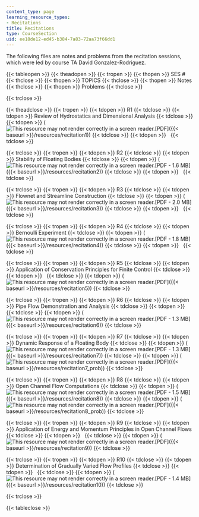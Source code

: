 ```yaml
---
content_type: page
learning_resource_types:
- Recitations
title: Recitations
type: CourseSection
uid: ee18de12-ed45-b384-7a83-72aa73f66dd1
---
```


The following files are notes and problems from the recitation sessions, which were led by course TA David Gonzalez-Rodriguez.

{{< tableopen >}}
{{< theadopen >}}
{{< tropen >}}
{{< thopen >}}
SES #
{{< thclose >}}
{{< thopen >}}
TOPICS
{{< thclose >}}
{{< thopen >}}
Notes
{{< thclose >}}
{{< thopen >}}
Problems
{{< thclose >}}

{{< trclose >}}

{{< theadclose >}}
{{< tropen >}}
{{< tdopen >}}
R1
{{< tdclose >}}
{{< tdopen >}}
Review of Hydrostatics and Dimensional Analysis
{{< tdclose >}}
{{< tdopen >}}
(![This resource may not render correctly in a screen reader.](/images/inacessible.gif)[PDF]({{< baseurl >}}/resources/recitation1))
{{< tdclose >}}
{{< tdopen >}}
 
{{< tdclose >}}

{{< trclose >}}
{{< tropen >}}
{{< tdopen >}}
R2
{{< tdclose >}}
{{< tdopen >}}
Stability of Floating Bodies
{{< tdclose >}}
{{< tdopen >}}
(![This resource may not render correctly in a screen reader.](/images/inacessible.gif)[PDF - 1.6 MB]({{< baseurl >}}/resources/recitation2))
{{< tdclose >}}
{{< tdopen >}}
 
{{< tdclose >}}

{{< trclose >}}
{{< tropen >}}
{{< tdopen >}}
R3
{{< tdclose >}}
{{< tdopen >}}
Flownet and Streamline Construction
{{< tdclose >}}
{{< tdopen >}}
(![This resource may not render correctly in a screen reader.](/images/inacessible.gif)[PDF - 2.0 MB]({{< baseurl >}}/resources/recitation3))
{{< tdclose >}}
{{< tdopen >}}
 
{{< tdclose >}}

{{< trclose >}}
{{< tropen >}}
{{< tdopen >}}
R4
{{< tdclose >}}
{{< tdopen >}}
Bernoulli Experiment
{{< tdclose >}}
{{< tdopen >}}
(![This resource may not render correctly in a screen reader.](/images/inacessible.gif)[PDF - 1.8 MB]({{< baseurl >}}/resources/recitation4))
{{< tdclose >}}
{{< tdopen >}}
 
{{< tdclose >}}

{{< trclose >}}
{{< tropen >}}
{{< tdopen >}}
R5
{{< tdclose >}}
{{< tdopen >}}
Application of Conservation Principles for Finite Control
{{< tdclose >}}
{{< tdopen >}}
 
{{< tdclose >}}
{{< tdopen >}}
(![This resource may not render correctly in a screen reader.](/images/inacessible.gif)[PDF]({{< baseurl >}}/resources/recitation5))
{{< tdclose >}}

{{< trclose >}}
{{< tropen >}}
{{< tdopen >}}
R6
{{< tdclose >}}
{{< tdopen >}}
Pipe Flow Demonstration and Analysis
{{< tdclose >}}
{{< tdopen >}}
 
{{< tdclose >}}
{{< tdopen >}}
(![This resource may not render correctly in a screen reader.](/images/inacessible.gif)[PDF - 1.3 MB]({{< baseurl >}}/resources/recitation6))
{{< tdclose >}}

{{< trclose >}}
{{< tropen >}}
{{< tdopen >}}
R7
{{< tdclose >}}
{{< tdopen >}}
Dynamic Response of a Floating Body
{{< tdclose >}}
{{< tdopen >}}
(![This resource may not render correctly in a screen reader.](/images/inacessible.gif)[PDF - 1.3 MB]({{< baseurl >}}/resources/recitation7))
{{< tdclose >}}
{{< tdopen >}}
(![This resource may not render correctly in a screen reader.](/images/inacessible.gif)[PDF]({{< baseurl >}}/resources/recitation7_prob))
{{< tdclose >}}

{{< trclose >}}
{{< tropen >}}
{{< tdopen >}}
R8
{{< tdclose >}}
{{< tdopen >}}
Open Channel Flow Computations
{{< tdclose >}}
{{< tdopen >}}
(![This resource may not render correctly in a screen reader.](/images/inacessible.gif)[PDF - 1.5 MB]({{< baseurl >}}/resources/recitation8))
{{< tdclose >}}
{{< tdopen >}}
(![This resource may not render correctly in a screen reader.](/images/inacessible.gif)[PDF]({{< baseurl >}}/resources/recitation8_prob))
{{< tdclose >}}

{{< trclose >}}
{{< tropen >}}
{{< tdopen >}}
R9
{{< tdclose >}}
{{< tdopen >}}
Application of Energy and Momentum Principles in Open Channel Flows
{{< tdclose >}}
{{< tdopen >}}
 
{{< tdclose >}}
{{< tdopen >}}
(![This resource may not render correctly in a screen reader.](/images/inacessible.gif)[PDF]({{< baseurl >}}/resources/recitation9))
{{< tdclose >}}

{{< trclose >}}
{{< tropen >}}
{{< tdopen >}}
R10
{{< tdclose >}}
{{< tdopen >}}
Determination of Gradually Varied Flow Profiles
{{< tdclose >}}
{{< tdopen >}}
 
{{< tdclose >}}
{{< tdopen >}}
(![This resource may not render correctly in a screen reader.](/images/inacessible.gif)[PDF - 1.4 MB]({{< baseurl >}}/resources/recitation10))
{{< tdclose >}}

{{< trclose >}}

{{< tableclose >}}